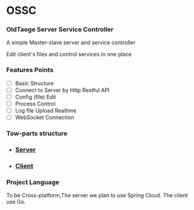 # OSSC

### OldTaoge Server Service Controller

A simple Master-slave server and service controller

Edit client's files and control services in one place

### Features Points

- [ ] Basic Structure
- [ ] Connect to Server by Http Restful API
- [ ] Config (file) Edit
- [ ] Process Control
- [ ] Log file Upload Realtime
- [ ] WebSocket Connection

### Tow-parts structure


- ### [Server](https://github.com/OldTaoge/OSSC-Server)

- ### [Client](https://github.com/OldTaoge/OSSC-Client)

### Project Language

To be Cross-platform,The server we plan to use Spring Cloud. The client use Go.